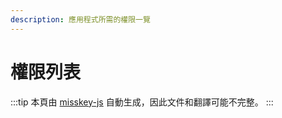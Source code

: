 ```yaml
---
description: 應用程式所需的權限一覽
---
```


# 權限列表

:::tip
本頁由 [misskey-js](https://github.com/misskey-dev/misskey/tree/develop/packages/misskey-js) 自動生成，因此文件和翻譯可能不完整。
:::

<ApiPermissions></ApiPermissions>
